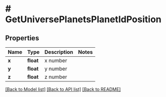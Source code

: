 # # GetUniversePlanetsPlanetIdPosition

## Properties

Name | Type | Description | Notes
------------ | ------------- | ------------- | -------------
**x** | **float** | x number |
**y** | **float** | y number |
**z** | **float** | z number |

[[Back to Model list]](../../README.md#models) [[Back to API list]](../../README.md#endpoints) [[Back to README]](../../README.md)
